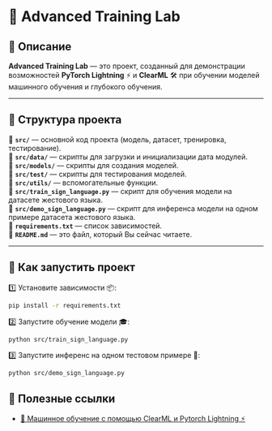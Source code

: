 # 🚀 Advanced Training Lab  
## 📌 Описание  

**Advanced Training Lab** — это проект, созданный для демонстрации возможностей **PyTorch Lightning** ⚡ и **ClearML** 🛠️ при обучении моделей машинного обучения и глубокого обучения.  

---

## 📂 Структура проекта  

📁 **`src/`** — основной код проекта (модель, датасет, тренировка, тестирование).    
📁 **`src/data/`** — скрипты для загрузки и инициализации дата модулей.  
📁 **`src/models/`** — скрипты для создания моделей.  
📁 **`src/test/`** — скрипты для тестирования моделей.  
📁 **`src/utils/`** — вспомогательные функции.  
🐍 **`src/train_sign_language.py`** — скрипт для обучения модели на датасете жестового языка.  
🐍 **`src/demo_sign_language.py`** — скрипт для инференса модели на одном примере датасета жестового языка.  
📄 **`requirements.txt`** — список зависимостей.  
📄 **`README.md`** — это файл, который Вы сейчас читаете.  

---

## 🚀 Как запустить проект  

1️⃣ Установите зависимости 📦:  
```bash
pip install -r requirements.txt
```

2️⃣ Запустите обучение модели 🎓:
```bash
python src/train_sign_language.py
```

3️⃣ Запустите инференс на одном тестовом примере 🧪:
```bash
python src/demo_sign_language.py
```

## 🔗 Полезные ссылки

- [🤖 Машинное обучение с помощью ClearML и Pytorch Lightning ⚡](https://stepik.org/course/214389)
